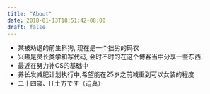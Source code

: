 ```yaml
---
title: "About"
date: 2018-01-13T18:51:42+08:00
draft: false
---
```

- 某被劝退的前生科狗, 现在是一个拙劣的码农
- 兴趣是灵长类学和写代码, 会时不时的在这个博客当中分享一些东西.
- 最近在努力补CS的基础中
- 养长发减肥计划执行中,希望能在25岁之前减重到可以女装的程度
- 二十四歳、IT土方です（迫真）

